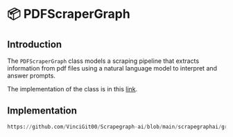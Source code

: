 # 📦 PDFScraperGraph

## Introduction
The `PDFScraperGraph` class models a scraping pipeline that extracts information from pdf files using a natural language model to interpret and answer prompts.

The implementation of the class is in this [link](https://github.com/VinciGit00/Scrapegraph-ai/blob/main/scrapegraphai/graphs/pdf_scraper_graph.py).

## Implementation

```python reference title="PDFScraperGraph"
https://github.com/VinciGit00/Scrapegraph-ai/blob/main/scrapegraphai/graphs/pdf_scraper_graph.py
```
